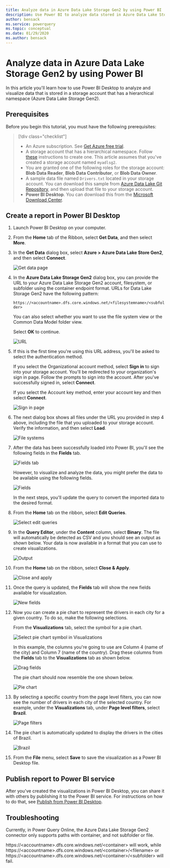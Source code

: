 ```yaml
---
title: Analyze data in Azure Data Lake Storage Gen2 by using Power BI
description: Use Power BI to analyze data stored in Azure Data Lake Storage Gen2
author: bensack
ms.service: powerquery
ms.topic: conceptual
ms.date: 01/29/2020
ms.author: bensack
---
```


# Analyze data in Azure Data Lake Storage Gen2 by using Power BI

In this article you'll learn how to use Power BI Desktop to analyze and visualize data that is stored in a storage account that has a hierarchical namespace (Azure Data Lake Storage Gen2).

## Prerequisites

Before you begin this tutorial, you must have the following prerequisites:

> [!div class="checklist"]
> * An Azure subscription. See [Get Azure free trial](https://azure.microsoft.com/pricing/free-trial/).
> * A storage account that has a hierarchical namespace. Follow [these](/azure/storage/common/storage-account-create) instructions to create one.
> This article assumes that you've created a storage account named `myadlsg2`.
> * You are granted one of the following roles for the storage account: **Blob Data Reader**, **Blob Data Contributor**, or **Blob Data Owner**.
> * A sample data file named `Drivers.txt` located in your storage account.
> You can download this sample from [Azure Data Lake Git Repository](https://github.com/Azure/usql/tree/master/Examples/Samples/Data/AmbulanceData/Drivers.txt), and then upload that file to your storage account.
> * **Power BI Desktop**. You can download this from the [Microsoft Download Center](https://www.microsoft.com/download/details.aspx?id=45331).

## Create a report in Power BI Desktop

1. Launch Power BI Desktop on your computer.
2. From the **Home** tab of the Ribbon, select **Get Data**, and then select **More**.
3. In the **Get Data** dialog box, select **Azure > Azure Data Lake Store Gen2**, and then select **Connect**.

    ![Get data page](media/DataLakeStorage/get-data-page.png)

4. In the **Azure Data Lake Storage Gen2** dialog box, you can provide the URL to your Azure Data Lake Storage Gen2 account, filesystem, or subfolder using the container endpoint format. URLs for Data Lake Storage Gen2 have the following pattern:

    `https://<accountname>.dfs.core.windows.net/<filesystemname>/<subfolder>`
    
    You can also select whether you want to use the file system view or the Common Data Model folder view.

    Select **OK** to continue.

    ![URL](media/DataLakeStorage/adls-url.png)

5. If this is the first time you're using this URL address, you'll be asked to select the authentication method. 

   If you select the Organizational account method, select **Sign in** to sign into your storage account. You'll be redirected to your organization's sign in page. Follow the prompts to sign into the account. After you've successfully signed in, select **Connect**.
   
   If you select the Account key method, enter your account key and then select **Connect**.

    ![Sign in page](media/DataLakeStorage/sign-in.png)

6. The next dialog box shows all files under the URL you provided in step 4 above, including the file that you uploaded to your storage account. Verify the information, and then select **Load**.

    ![File systems](media/DataLakeStorage/file-systems.png)

7. After the data has been successfully loaded into Power BI, you'll see the following fields in the **Fields** tab.

    ![Fields tab](media/DataLakeStorage/fields.png)

    However, to visualize and analyze the data, you might prefer the data to be available using the following fields.

    ![Fields](media/DataLakeStorage/preferred-fields.png)

    In the next steps, you'll update the query to convert the imported data to the desired format.

8. From the **Home** tab on the ribbon, select **Edit Queries**.

    ![Select edit queries](media/DataLakeStorage/queries.png)

9. In the **Query Editor**, under the **Content** column, select **Binary**. The file will automatically be detected as CSV and you should see an output as shown below. Your data is now available in a format that you can use to create visualizations.

    ![Output](media/DataLakeStorage/binary.png)

10. From the **Home** tab on the ribbon, select **Close & Apply**.

    ![Close and apply](media/DataLakeStorage/close-apply.png)

11. Once the query is updated, the **Fields** tab will show the new fields available for visualization.

    ![New fields](media/DataLakeStorage/new-fields.png)

12. Now you can create a pie chart to represent the drivers in each city for a given country. To do so, make the following selections.

    From the **Visualizations** tab, select the symbol for a pie chart.

    ![Select pie chart symbol in Visualizations](media/DataLakeStorage/visualizations.png)

    In this example, the columns you're going to use are Column 4 (name of the city) and Column 7 (name of the country). Drag these columns from the **Fields** tab to the **Visualizations** tab as shown below.

    ![Drag fields](media/DataLakeStorage/visualizations-drag-fields.png)

    The pie chart should now resemble the one shown below.

    ![Pie chart](media/DataLakeStorage/pie-chart.png)

13. By selecting a specific country from the page level filters, you can now see the number of drivers in each city of the selected country. For example, under the **Visualizations** tab, under **Page level filters**, select **Brazil**.

    ![Page filters](media/DataLakeStorage/page-filters.png)

14. The pie chart is automatically updated to display the drivers in the cities of Brazil.

    ![Brazil](media/DataLakeStorage/pie-chart-updated.png)

15. From the **File** menu, select **Save** to save the visualization as a Power BI Desktop file.

## Publish report to Power BI service

After you've created the visualizations in Power BI Desktop, you can share it with others by publishing it to the Power BI service. For instructions on how to do that, see [Publish from Power BI Desktop](https://powerbi.microsoft.com/documentation/powerbi-desktop-upload-desktop-files/).

## Troubleshooting

Currently, in Power Query Online, the Azure Data Lake Storage Gen2 connector only supports paths with container, and not subfolder or file.

https://\<accountname\>.dfs.core.windows.net/\<container\> will work, while https://\<accountname\>.dfs.core.windows.net/\<container\>/\<filename\> or https://\<accountname\>.dfs.core.windows.net/\<container\>/\<subfolder\> will fail.